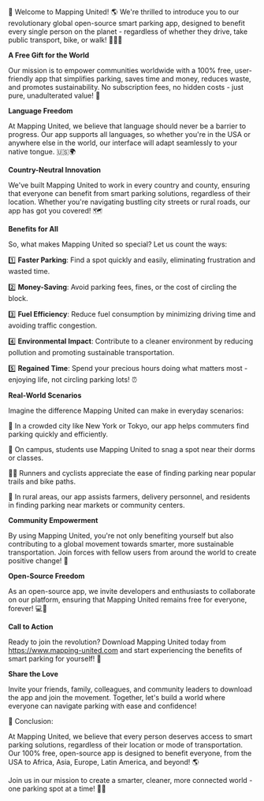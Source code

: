 🚀 Welcome to Mapping United! 🌎 We're thrilled to introduce you to our revolutionary global open-source smart parking app, designed to benefit every single person on the planet - regardless of whether they drive, take public transport, bike, or walk! 🚴‍♀️💨

**A Free Gift for the World**

Our mission is to empower communities worldwide with a 100% free, user-friendly app that simplifies parking, saves time and money, reduces waste, and promotes sustainability. No subscription fees, no hidden costs - just pure, unadulterated value! 🎁

**Language Freedom**

At Mapping United, we believe that language should never be a barrier to progress. Our app supports all languages, so whether you're in the USA or anywhere else in the world, our interface will adapt seamlessly to your native tongue. 🇺🇸🌍

**Country-Neutral Innovation**

We've built Mapping United to work in every country and county, ensuring that everyone can benefit from smart parking solutions, regardless of their location. Whether you're navigating bustling city streets or rural roads, our app has got you covered! 🗺️

**Benefits for All**

So, what makes Mapping United so special? Let us count the ways:

1️⃣ **Faster Parking**: Find a spot quickly and easily, eliminating frustration and wasted time.

2️⃣ **Money-Saving**: Avoid parking fees, fines, or the cost of circling the block.

3️⃣ **Fuel Efficiency**: Reduce fuel consumption by minimizing driving time and avoiding traffic congestion.

4️⃣ **Environmental Impact**: Contribute to a cleaner environment by reducing pollution and promoting sustainable transportation.

5️⃣ **Regained Time**: Spend your precious hours doing what matters most - enjoying life, not circling parking lots! ⏰

**Real-World Scenarios**

Imagine the difference Mapping United can make in everyday scenarios:

🚗 In a crowded city like New York or Tokyo, our app helps commuters find parking quickly and efficiently.

🚌 On campus, students use Mapping United to snag a spot near their dorms or classes.

🏃‍♀️ Runners and cyclists appreciate the ease of finding parking near popular trails and bike paths.

🚪 In rural areas, our app assists farmers, delivery personnel, and residents in finding parking near markets or community centers.

**Community Empowerment**

By using Mapping United, you're not only benefiting yourself but also contributing to a global movement towards smarter, more sustainable transportation. Join forces with fellow users from around the world to create positive change! 🌟

**Open-Source Freedom**

As an open-source app, we invite developers and enthusiasts to collaborate on our platform, ensuring that Mapping United remains free for everyone, forever! 💻👥

**Call to Action**

Ready to join the revolution? Download Mapping United today from https://www.mapping-united.com and start experiencing the benefits of smart parking for yourself! 📲

**Share the Love**

Invite your friends, family, colleagues, and community leaders to download the app and join the movement. Together, let's build a world where everyone can navigate parking with ease and confidence!

🌟 Conclusion:

At Mapping United, we believe that every person deserves access to smart parking solutions, regardless of their location or mode of transportation. Our 100% free, open-source app is designed to benefit everyone, from the USA to Africa, Asia, Europe, Latin America, and beyond! 🌎

Join us in our mission to create a smarter, cleaner, more connected world - one parking spot at a time! 💪🌟